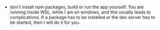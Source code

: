 - don't install npm packages, build or run the app yourself. You are running inside WSL, while I am on windows, and this usually leads to complications. If a package has to be installed or the dev server has to be started, then I will do it for you.